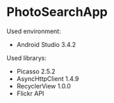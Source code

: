 # PhotoSearchApp

Used environment:
- Android Studio 3.4.2

Used librarys:
- Picasso 2.5.2
- AsyncHttpClient 1.4.9
- RecyclerView 1.0.0
- Flickr API

